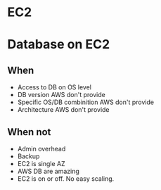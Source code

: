 # EC2

# Database on EC2
## When
- Access to DB on OS level
- DB version AWS don't provide
- Specific OS/DB combinition AWS don't provide
- Architecture AWS don't provide

## When not 
- Admin overhead
- Backup
- EC2 is single AZ
- AWS DB are amazing
- EC2 is on or off. No easy scaling.